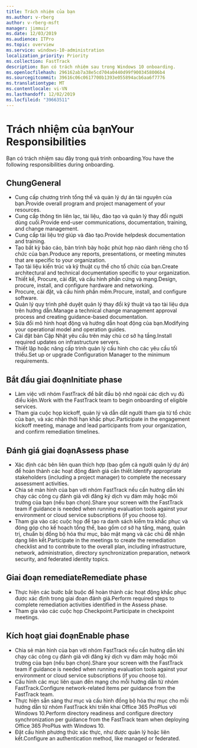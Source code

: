 ```yaml
---
title: Trách nhiệm của bạn
ms.author: v-rberg
author: v-rberg-msft
manager: jimmuir
ms.date: 12/03/2019
ms.audience: ITPro
ms.topic: overview
ms.service: windows-10-administration
localization_priority: Priority
ms.collection: FastTrack
description: Bạn có trách nhiệm sau trong Windows 10 onboarding.
ms.openlocfilehash: 296162ab7a38e5cd704a0440d99f9003458006b4
ms.sourcegitcommit: 39616c06c0617700b1393e055894acb6aa6f7776
ms.translationtype: MT
ms.contentlocale: vi-VN
ms.lasthandoff: 12/02/2019
ms.locfileid: "39663511"
---
```

# <a name="your-responsibilities"></a><span data-ttu-id="42d68-103">Trách nhiệm của bạn</span><span class="sxs-lookup"><span data-stu-id="42d68-103">Your Responsibilities</span></span>

<span data-ttu-id="42d68-104">Bạn có trách nhiệm sau đây trong quá trình onboarding.</span><span class="sxs-lookup"><span data-stu-id="42d68-104">You have the following responsibilities during onboarding.</span></span>

## <a name="general"></a><span data-ttu-id="42d68-105">Chung</span><span class="sxs-lookup"><span data-stu-id="42d68-105">General</span></span>

- <span data-ttu-id="42d68-106">Cung cấp chương trình tổng thể và quản lý dự án tài nguyên của bạn.</span><span class="sxs-lookup"><span data-stu-id="42d68-106">Provide overall program and project management of your resources.</span></span>
- <span data-ttu-id="42d68-107">Cung cấp thông tin liên lạc, tài liệu, đào tạo và quản lý thay đổi người dùng cuối.</span><span class="sxs-lookup"><span data-stu-id="42d68-107">Provide end-user communications, documentation, training, and change management.</span></span>
- <span data-ttu-id="42d68-108">Cung cấp tài liệu trợ giúp và đào tạo.</span><span class="sxs-lookup"><span data-stu-id="42d68-108">Provide helpdesk documentation and training.</span></span>
- <span data-ttu-id="42d68-109">Tạo bất kỳ báo cáo, bản trình bày hoặc phút họp nào dành riêng cho tổ chức của bạn.</span><span class="sxs-lookup"><span data-stu-id="42d68-109">Produce any reports, presentations, or meeting minutes that are specific to your organization.</span></span>
- <span data-ttu-id="42d68-110">Tạo tài liệu kiến trúc và kỹ thuật cụ thể cho tổ chức của bạn.</span><span class="sxs-lookup"><span data-stu-id="42d68-110">Create architectural and technical documentation specific to your organization.</span></span>
- <span data-ttu-id="42d68-111">Thiết kế, Procure, cài đặt, và cấu hình phần cứng và mạng.</span><span class="sxs-lookup"><span data-stu-id="42d68-111">Design, procure, install, and configure hardware and networking.</span></span>
- <span data-ttu-id="42d68-112">Procure, cài đặt, và cấu hình phần mềm.</span><span class="sxs-lookup"><span data-stu-id="42d68-112">Procure, install, and configure software.</span></span>
- <span data-ttu-id="42d68-113">Quản lý quy trình phê duyệt quản lý thay đổi kỹ thuật và tạo tài liệu dựa trên hướng dẫn.</span><span class="sxs-lookup"><span data-stu-id="42d68-113">Manage a technical change management approval process and creating guidance-based documentation.</span></span>
- <span data-ttu-id="42d68-114">Sửa đổi mô hình hoạt động và hướng dẫn hoạt động của bạn.</span><span class="sxs-lookup"><span data-stu-id="42d68-114">Modifying your operational model and operation guides.</span></span>
- <span data-ttu-id="42d68-115">Cài đặt bản Cập Nhật yêu cầu trên máy chủ cơ sở hạ tầng.</span><span class="sxs-lookup"><span data-stu-id="42d68-115">Install required updates on infrastructure servers.</span></span>
- <span data-ttu-id="42d68-116">Thiết lập hoặc nâng cấp trình quản lý cấu hình cho các yêu cầu tối thiểu.</span><span class="sxs-lookup"><span data-stu-id="42d68-116">Set up or upgrade Configuration Manager to the minimum requirements.</span></span>

## <a name="initiate-phase"></a><span data-ttu-id="42d68-117">Bắt đầu giai đoạn</span><span class="sxs-lookup"><span data-stu-id="42d68-117">Initiate phase</span></span>

- <span data-ttu-id="42d68-118">Làm việc với nhóm FastTrack để bắt đầu bộ nhớ ngoài các dịch vụ đủ điều kiện.</span><span class="sxs-lookup"><span data-stu-id="42d68-118">Work with the FastTrack team to begin onboarding of eligible services.</span></span>
- <span data-ttu-id="42d68-119">Tham gia cuộc họp kickoff, quản lý và dẫn dắt người tham gia từ tổ chức của bạn, và xác nhận thời hạn khắc phục.</span><span class="sxs-lookup"><span data-stu-id="42d68-119">Participate in the engagement kickoff meeting, manage and lead participants from your organization, and confirm remediation timelines.</span></span>

## <a name="assess-phase"></a><span data-ttu-id="42d68-120">Đánh giá giai đoạn</span><span class="sxs-lookup"><span data-stu-id="42d68-120">Assess phase</span></span>

- <span data-ttu-id="42d68-121">Xác định các bên liên quan thích hợp (bao gồm cả người quản lý dự án) để hoàn thành các hoạt động đánh giá cần thiết.</span><span class="sxs-lookup"><span data-stu-id="42d68-121">Identify appropriate stakeholders (including a project manager) to complete the necessary assessment activities.</span></span>
- <span data-ttu-id="42d68-122">Chia sẻ màn hình của bạn với nhóm FastTrack nếu cần hướng dẫn khi chạy các công cụ đánh giá với đăng ký dịch vụ đám mây hoặc môi trường của bạn (nếu bạn chọn).</span><span class="sxs-lookup"><span data-stu-id="42d68-122">Share your screen with the FastTrack team if guidance is needed when running evaluation tools against your environment or cloud service subscriptions (if you choose to).</span></span>
- <span data-ttu-id="42d68-123">Tham gia vào các cuộc họp để tạo ra danh sách kiểm tra khắc phục và đóng góp cho kế hoạch tổng thể, bao gồm cơ sở hạ tầng, mạng, quản trị, chuẩn bị đồng bộ hóa thư mục, bảo mật mạng và các chủ đề nhận dạng liên kết.</span><span class="sxs-lookup"><span data-stu-id="42d68-123">Participate in the meetings to create the remediation checklist and to contribute to the overall plan, including infrastructure, network, administration, directory synchronization preparation, network security, and federated identity topics.</span></span>

## <a name="remediate-phase"></a><span data-ttu-id="42d68-124">Giai đoạn remediate</span><span class="sxs-lookup"><span data-stu-id="42d68-124">Remediate phase</span></span>

- <span data-ttu-id="42d68-125">Thực hiện các bước bắt buộc để hoàn thành các hoạt động khắc phục được xác định trong giai đoạn đánh giá.</span><span class="sxs-lookup"><span data-stu-id="42d68-125">Perform required steps to complete remediation activities identified in the Assess phase.</span></span>
- <span data-ttu-id="42d68-126">Tham gia vào các cuộc họp Checkpoint.</span><span class="sxs-lookup"><span data-stu-id="42d68-126">Participate in checkpoint meetings.</span></span>

## <a name="enable-phase"></a><span data-ttu-id="42d68-127">Kích hoạt giai đoạn</span><span class="sxs-lookup"><span data-stu-id="42d68-127">Enable phase</span></span>

- <span data-ttu-id="42d68-128">Chia sẻ màn hình của bạn với nhóm FastTrack nếu cần hướng dẫn khi chạy các công cụ đánh giá với đăng ký dịch vụ đám mây hoặc môi trường của bạn (nếu bạn chọn).</span><span class="sxs-lookup"><span data-stu-id="42d68-128">Share your screen with the FastTrack team if guidance is needed when running evaluation tools against your environment or cloud service subscriptions (if you choose to).</span></span>
- <span data-ttu-id="42d68-129">Cấu hình các mục liên quan đến mạng cho mỗi hướng dẫn từ nhóm FastTrack.</span><span class="sxs-lookup"><span data-stu-id="42d68-129">Configure network-related items per guidance from the FastTrack team.</span></span>
- <span data-ttu-id="42d68-130">Thực hiện sẵn sàng thư mục và cấu hình đồng bộ hóa thư mục cho mỗi hướng dẫn từ nhóm FastTrack khi triển khai Office 365 ProPlus với Windows 10.</span><span class="sxs-lookup"><span data-stu-id="42d68-130">Perform directory readiness and configure directory synchronization per guidance from the FastTrack team when deploying Office 365 ProPlus with Windows 10.</span></span>
- <span data-ttu-id="42d68-131">Đặt cấu hình phương thức xác thực, như được quản lý hoặc liên kết.</span><span class="sxs-lookup"><span data-stu-id="42d68-131">Configure an authentication method, like managed or federated.</span></span>







  

  

 